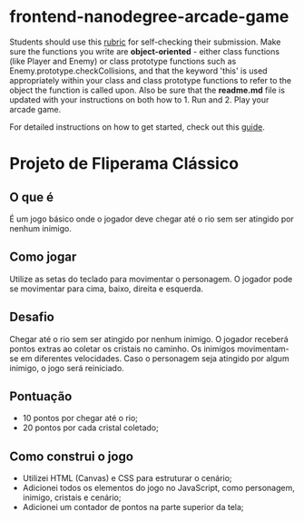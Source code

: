 frontend-nanodegree-arcade-game
===============================

Students should use this [rubric](https://review.udacity.com/#!/projects/2696458597/rubric) for self-checking their submission. Make sure the functions you write are **object-oriented** - either class functions (like Player and Enemy) or class prototype functions such as Enemy.prototype.checkCollisions, and that the keyword 'this' is used appropriately within your class and class prototype functions to refer to the object the function is called upon. Also be sure that the **readme.md** file is updated with your instructions on both how to 1. Run and 2. Play your arcade game.

For detailed instructions on how to get started, check out this [guide](https://docs.google.com/document/d/1v01aScPjSWCCWQLIpFqvg3-vXLH2e8_SZQKC8jNO0Dc/pub?embedded=true).

# Projeto de Fliperama Clássico

## O que é
É um jogo básico onde o jogador deve chegar até o rio sem ser atingido por nenhum inimigo.

## Como jogar
Utilize as setas do teclado para movimentar o personagem. O jogador pode se movimentar para cima, baixo, direita e esquerda.

## Desafio
Chegar até o rio sem ser atingido por nenhum inimigo. O jogador receberá pontos extras ao coletar os cristais no caminho. Os inimigos movimentam-se em diferentes velocidades. Caso o personagem seja atingido por algum inimigo, o jogo será reiniciado.

## Pontuação
* 10 pontos por chegar até o rio;
* 20 pontos por cada cristal coletado;

## Como construi o jogo
* Utilizei HTML (Canvas) e CSS para estruturar o cenário;
* Adicionei todos os elementos do jogo no JavaScript, como personagem, inimigo, cristais e cenário;
* Adicionei um contador de pontos na parte superior da tela;